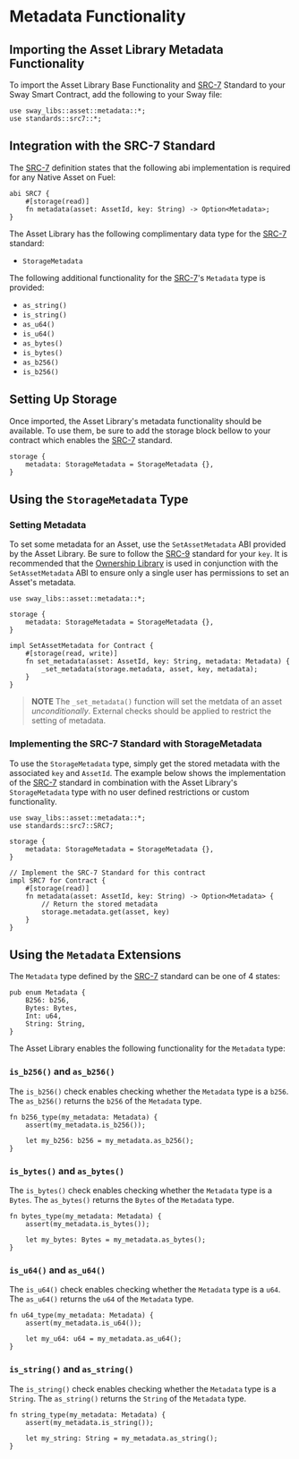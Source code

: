 # Metadata Functionality

## Importing the Asset Library Metadata Functionality

To import the Asset Library Base Functionality and [SRC-7](https://github.com/FuelLabs/sway-standards/tree/master/standards/src7-metadata) Standard to your Sway Smart Contract, add the following to your Sway file:

```sway
use sway_libs::asset::metadata::*;
use standards::src7::*;
```

## Integration with the SRC-7 Standard

The [SRC-7](https://github.com/FuelLabs/sway-standards/tree/master/standards/src7-metadata) definition states that the following abi implementation is required for any Native Asset on Fuel:

```sway
abi SRC7 {
    #[storage(read)]
    fn metadata(asset: AssetId, key: String) -> Option<Metadata>;
}
```

The Asset Library has the following complimentary data type for the [SRC-7](https://github.com/FuelLabs/sway-standards/tree/master/standards/src7-metadata) standard:

- `StorageMetadata`

The following additional functionality for the [SRC-7](https://github.com/FuelLabs/sway-standards/tree/master/standards/src7-metadata)'s `Metadata` type is provided:

- `as_string()`
- `is_string()`
- `as_u64()`
- `is_u64()`
- `as_bytes()`
- `is_bytes()`
- `as_b256()`
- `is_b256()`

## Setting Up Storage

Once imported, the Asset Library's metadata functionality should be available. To use them, be sure to add the storage block bellow to your contract which enables the [SRC-7](https://github.com/FuelLabs/sway-standards/tree/master/standards/src7-metadata) standard.

```sway
storage {
    metadata: StorageMetadata = StorageMetadata {},
}
```

## Using the `StorageMetadata` Type

### Setting Metadata

To set some metadata for an Asset, use the `SetAssetMetadata` ABI provided by the Asset Library. Be sure to follow the [SRC-9](https://github.com/FuelLabs/sway-standards/tree/master/standards/src9-metadata-keys) standard for your `key`. It is recommended that the [Ownership Library](../../access_security/ownership/) is used in conjunction with the `SetAssetMetadata` ABI to ensure only a single user has permissions to set an Asset's metadata.

```sway
use sway_libs::asset::metadata::*;

storage {
    metadata: StorageMetadata = StorageMetadata {},
}

impl SetAssetMetadata for Contract {
    #[storage(read, write)]
    fn set_metadata(asset: AssetId, key: String, metadata: Metadata) {
        _set_metadata(storage.metadata, asset, key, metadata);
    }
}
```

> **NOTE** The `_set_metadata()` function will set the metdata of an asset *unconditionally*. External checks should be applied to restrict the setting of metadata.

### Implementing the SRC-7 Standard with StorageMetadata

To use the `StorageMetadata` type, simply get the stored metadata with the associated `key` and `AssetId`. The example below shows the implementation of the [SRC-7](https://github.com/FuelLabs/sway-standards/tree/master/standards/src7-metadata) standard in combination with the Asset Library's `StorageMetadata` type with no user defined restrictions or custom functionality. 

```sway
use sway_libs::asset::metadata::*;
use standards::src7::SRC7;

storage {
    metadata: StorageMetadata = StorageMetadata {},
}

// Implement the SRC-7 Standard for this contract
impl SRC7 for Contract {
    #[storage(read)]
    fn metadata(asset: AssetId, key: String) -> Option<Metadata> {
        // Return the stored metadata
        storage.metadata.get(asset, key)
    }
}
```

## Using the `Metadata` Extensions

The `Metadata` type defined by the [SRC-7](https://github.com/FuelLabs/sway-standards/tree/master/standards/src7-metadata) standard can be one of 4 states:

```sway
pub enum Metadata {
    B256: b256,
    Bytes: Bytes,
    Int: u64,
    String: String,
}
```

The Asset Library enables the following functionality for the `Metadata` type:

### `is_b256()` and `as_b256()`

The `is_b256()` check enables checking whether the `Metadata` type is a `b256`.
The `as_b256()` returns the `b256` of the `Metadata` type.


```sway
fn b256_type(my_metadata: Metadata) {
    assert(my_metadata.is_b256());

    let my_b256: b256 = my_metadata.as_b256();
}
```

### `is_bytes()` and `as_bytes()`

The `is_bytes()` check enables checking whether the `Metadata` type is a `Bytes`.
The `as_bytes()` returns the `Bytes` of the `Metadata` type.


```sway
fn bytes_type(my_metadata: Metadata) {
    assert(my_metadata.is_bytes());

    let my_bytes: Bytes = my_metadata.as_bytes();
}
```

### `is_u64()` and `as_u64()`

The `is_u64()` check enables checking whether the `Metadata` type is a `u64`.
The `as_u64()` returns the `u64` of the `Metadata` type.


```sway
fn u64_type(my_metadata: Metadata) {
    assert(my_metadata.is_u64());

    let my_u64: u64 = my_metadata.as_u64();
}
```

### `is_string()` and `as_string()`

The `is_string()` check enables checking whether the `Metadata` type is a `String`.
The `as_string()` returns the `String` of the `Metadata` type.


```sway
fn string_type(my_metadata: Metadata) {
    assert(my_metadata.is_string());

    let my_string: String = my_metadata.as_string();
}
```

